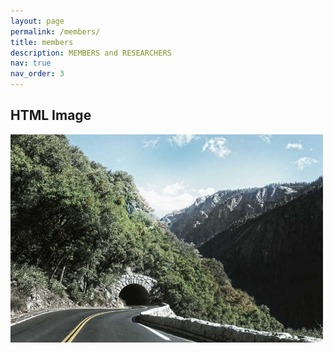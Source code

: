 ```yaml
---
layout: page
permalink: /members/
title: members
description: MEMBERS and RESEARCHERS
nav: true
nav_order: 3
---
```

<!DOCTYPE html>
<html>
<body>

<h2>HTML Image</h2>
<img src="1.jpg" alt="Trulli" width="500" height="333">

</body>
</html>

